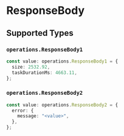 # ResponseBody


## Supported Types

### `operations.ResponseBody1`

```typescript
const value: operations.ResponseBody1 = {
  size: 2532.92,
  taskDurationMs: 4663.11,
};
```

### `operations.ResponseBody2`

```typescript
const value: operations.ResponseBody2 = {
  error: {
    message: "<value>",
  },
};
```

